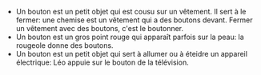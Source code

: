 - Un bouton est un petit objet qui est cousu sur un vêtement. Il sert à le fermer: une chemise est un vêtement qui a des boutons devant. Fermer un vêtement avec des boutons, c'est le boutonner.
- Un bouton est un gros point rouge qui apparaît parfois sur la peau: la rougeole donne des boutons.
- Un bouton est un petit objet qui sert à allumer ou à éteidre un appareil électrique: Léo appuie sur le bouton de la télévision.